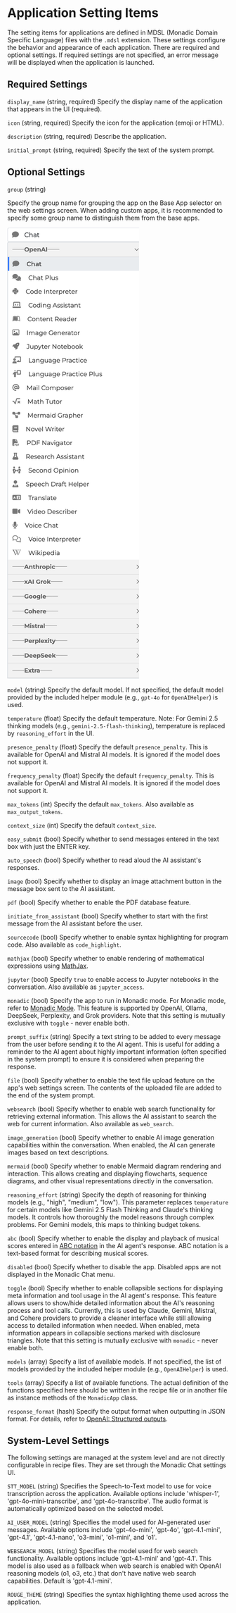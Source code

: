 # Application Setting Items

The setting items for applications are defined in MDSL (Monadic Domain Specific Language) files with the `.mdsl` extension. These settings configure the behavior and appearance of each application. There are required and optional settings. If required settings are not specified, an error message will be displayed when the application is launched.

## Required Settings

`display_name` (string, required)
Specify the display name of the application that appears in the UI (required).

`icon` (string, required)
Specify the icon for the application (emoji or HTML).

`description` (string, required)
Describe the application.

`initial_prompt` (string, required)
Specify the text of the system prompt.

## Optional Settings

`group` (string)

Specify the group name for grouping the app on the Base App selector on the web settings screen. When adding custom apps, it is recommended to specify some group name to distinguish them from the base apps.

![](../assets/images/groups.png ':size=300')

`model` (string)
Specify the default model. If not specified, the default model provided by the included helper module (e.g., `gpt-4o` for `OpenAIHelper`) is used.

`temperature` (float)
Specify the default temperature. Note: For Gemini 2.5 thinking models (e.g., `gemini-2.5-flash-thinking`), temperature is replaced by `reasoning_effort` in the UI.

`presence_penalty` (float)
Specify the default `presence_penalty`. This is available for OpenAI and Mistral AI models. It is ignored if the model does not support it.

`frequency_penalty` (float)
Specify the default `frequency_penalty`. This is available for OpenAI and Mistral AI models. It is ignored if the model does not support it.

`max_tokens` (int)
Specify the default `max_tokens`. Also available as `max_output_tokens`.

`context_size` (int)
Specify the default `context_size`.

`easy_submit` (bool)
Specify whether to send messages entered in the text box with just the ENTER key.

`auto_speech` (bool)
Specify whether to read aloud the AI assistant's responses.

`image` (bool)
Specify whether to display an image attachment button in the message box sent to the AI assistant.

`pdf` (bool)
Specify whether to enable the PDF database feature.

`initiate_from_assistant` (bool)
Specify whether to start with the first message from the AI assistant before the user.

`sourcecode` (bool)
Specify whether to enable syntax highlighting for program code. Also available as `code_highlight`.

`mathjax` (bool)
Specify whether to enable rendering of mathematical expressions using [MathJax](https://www.mathjax.org/).

`jupyter` (bool)
Specify `true` to enable access to Jupyter notebooks in the conversation. Also available as `jupyter_access`.

`monadic` (bool)
Specify the app to run in Monadic mode. For Monadic mode, refer to [Monadic Mode](./monadic-mode.md). This feature is supported by OpenAI, Ollama, DeepSeek, Perplexity, and Grok providers. Note that this setting is mutually exclusive with `toggle` - never enable both.

`prompt_suffix` (string)
Specify a text string to be added to every message from the user before sending it to the AI agent. This is useful for adding a reminder to the AI agent about highly important information (often specified in the system prompt) to ensure it is considered when preparing the response.

`file` (bool)
Specify whether to enable the text file upload feature on the app's web settings screen. The contents of the uploaded file are added to the end of the system prompt.

`websearch` (bool)
Specify whether to enable web search functionality for retrieving external information. This allows the AI assistant to search the web for current information. Also available as `web_search`.

`image_generation` (bool)
Specify whether to enable AI image generation capabilities within the conversation. When enabled, the AI can generate images based on text descriptions.

`mermaid` (bool)
Specify whether to enable Mermaid diagram rendering and interaction. This allows creating and displaying flowcharts, sequence diagrams, and other visual representations directly in the conversation.

`reasoning_effort` (string)
Specify the depth of reasoning for thinking models (e.g., "high", "medium", "low"). This parameter replaces `temperature` for certain models like Gemini 2.5 Flash Thinking and Claude's thinking models. It controls how thoroughly the model reasons through complex problems. For Gemini models, this maps to thinking budget tokens.

`abc` (bool)
Specify whether to enable the display and playback of musical scores entered in [ABC notation](https://abcnotation.com/) in the AI agent's response. ABC notation is a text-based format for describing musical scores.

`disabled` (bool)
Specify whether to disable the app. Disabled apps are not displayed in the Monadic Chat menu.

`toggle` (bool)
Specify whether to enable collapsible sections for displaying meta information and tool usage in the AI agent's response. This feature allows users to show/hide detailed information about the AI's reasoning process and tool calls. Currently, this is used by Claude, Gemini, Mistral, and Cohere providers to provide a cleaner interface while still allowing access to detailed information when needed. When enabled, meta information appears in collapsible sections marked with disclosure triangles. Note that this setting is mutually exclusive with `monadic` - never enable both.

`models` (array)
Specify a list of available models. If not specified, the list of models provided by the included helper module (e.g., `OpenAIHelper`) is used.

`tools` (array)
Specify a list of available functions. The actual definition of the functions specified here should be written in the recipe file or in another file as instance methods of the `MonadicApp` class.

`response_format` (hash)
Specify the output format when outputting in JSON format. For details, refer to [OpenAI: Structured outputs](https://platform.openai.com/docs/guides/structured-outputs).

## System-Level Settings

The following settings are managed at the system level and are not directly configurable in recipe files. They are set through the Monadic Chat settings UI.

`STT_MODEL` (string)
Specifies the Speech-to-Text model to use for voice transcription across the application. Available options include 'whisper-1', 'gpt-4o-mini-transcribe', and 'gpt-4o-transcribe'. The audio format is automatically optimized based on the selected model.

`AI_USER_MODEL` (string)
Specifies the model used for AI-generated user messages. Available options include 'gpt-4o-mini', 'gpt-4o', 'gpt-4.1-mini', 'gpt-4.1', 'gpt-4.1-nano', 'o3-mini', 'o1-mini', and 'o1'.

`WEBSEARCH_MODEL` (string)
Specifies the model used for web search functionality. Available options include 'gpt-4.1-mini' and 'gpt-4.1'. This model is also used as a fallback when web search is enabled with OpenAI reasoning models (o1, o3, etc.) that don't have native web search capabilities. Default is 'gpt-4.1-mini'.

`ROUGE_THEME` (string)
Specifies the syntax highlighting theme used across the application.


